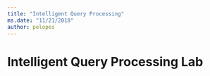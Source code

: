 ```yaml
---
title: "Intelligent Query Processing"
ms.date: "11/21/2018"
author: pelopes
---
```

# Intelligent Query Processing Lab 